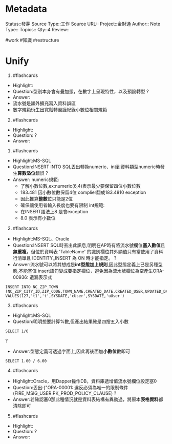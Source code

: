 # Metadata
Status::發芽
Source Type::工作
Source URL::
Project::金財通
Author::
Note Type::
Topics::
Qty::4
Review::

#work #知識  #restructure
# Unify

1. #flashcards 
- Highlight:
- Question:型別本身會有疊加態，在數字上呈現特性，以及預設轉型
?
- Answer:
- 流水號是額外擴充寫入資料誤區
- 數字規範衍生出寬鬆轉嚴謹紀錄小數位相關規範


2. #flashcards 
- Highlight:
- Question:
?
- Answer:








1. #flashcards 
- Highlight:MS-SQL
- Question:INSERT INTO SQL丟出轉換numeric、int到資料類型numeric時發生**算數溢位**錯誤
?
- Answer:
numeric規範:
   - 了解小數位數,ex:numeric(6,4)表示最少要保留四位小數位數
   - 183.481 因小數位數保留4位 complier翻成183.4810 exception
   - 因此推算**整數**位只能是2位
   - 確保讓使用者輸入長度也要有限制
int規範:
   - 在INSERT語法上8 是會exception
   - 8.0 表示有小數位

2. #flashcards 
- Highlight:MS-SQL、Oracle
- Question:INSERT SQL時丟出此訊息,明明在AP時有將流水號欄位**塞入數值**且**無重複**，但位於資料表 'TableName' 的識別欄位其外顯值只有當使用了資料行清單且 IDENTITY_INSERT 為 ON 時才能指定。
?
- Answer:流水號可以將其想成是**int型態加上規則**,因此型態定義上已是另種型態,不能塞值
	insert語句變成要指定欄位，避免因為流水號欄位為空產生ORA-00936: 遺漏表示式
```
INSERT INTO NC_ZIP_TOWN (NC_ZIP_CITY_ID,ZIP_CODE,TOWN_NAME,CREATED_DATE,CREATED_USER,UPDATED_DATE,UPDATED_USER)
VALUES(127,'t1','t',SYSDATE,'cUser',SYSDATE,'uUser')
```

3. #flashcards 
- Highlight:MS-SQL
- Question:明明想要計算%數,但產出結果確是四捨五入小數
```
SELECT 1/6
```
?
- Answer:型態定義可透過字面上,因此再後面加**小數位**數即可
```
SELECT 1.00 / 6.00
```

4. #flashcards 
- Highlight:Oracle，用Dapper操作DB，資料庫遞增值流水號欄位設定塞0
- Question:丟出:{"ORA-00001: 違反必須為唯一的限制條件 (FIRE_MSIG_USER.PK_PROD_POLICY_CLAUSE)
?
- Answer:若確認塞0那此種情況就是資料表結構有異動過，將原本**表格資料**都清除即可



5. #flashcards 
- Highlight:
- Question:
?
- Answer:


